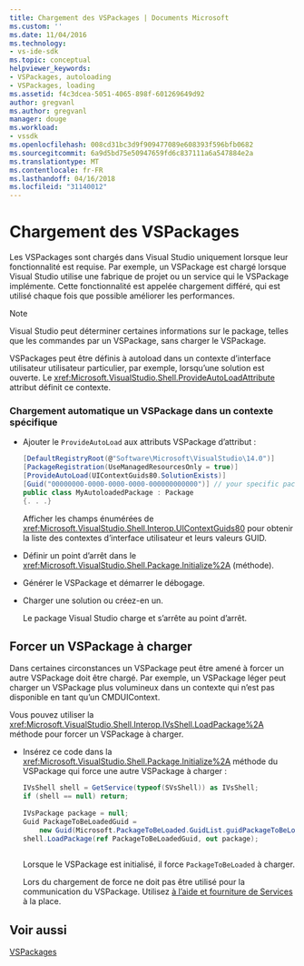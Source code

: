 ```yaml
---
title: Chargement des VSPackages | Documents Microsoft
ms.custom: ''
ms.date: 11/04/2016
ms.technology:
- vs-ide-sdk
ms.topic: conceptual
helpviewer_keywords:
- VSPackages, autoloading
- VSPackages, loading
ms.assetid: f4c3dcea-5051-4065-898f-601269649d92
author: gregvanl
ms.author: gregvanl
manager: douge
ms.workload:
- vssdk
ms.openlocfilehash: 008cd31bc3d9f909477089e608393f596bfb0682
ms.sourcegitcommit: 6a9d5bd75e50947659fd6c837111a6a547884e2a
ms.translationtype: MT
ms.contentlocale: fr-FR
ms.lasthandoff: 04/16/2018
ms.locfileid: "31140012"
---
```

# <a name="loading-vspackages"></a>Chargement des VSPackages
Les VSPackages sont chargés dans Visual Studio uniquement lorsque leur fonctionnalité est requise. Par exemple, un VSPackage est chargé lorsque Visual Studio utilise une fabrique de projet ou un service qui le VSPackage implémente. Cette fonctionnalité est appelée chargement différé, qui est utilisé chaque fois que possible améliorer les performances.  
  
> [!NOTE]
>  Visual Studio peut déterminer certaines informations sur le package, telles que les commandes par un VSPackage, sans charger le VSPackage.  
  
 VSPackages peut être définis à autoload dans un contexte d’interface utilisateur utilisateur particulier, par exemple, lorsqu’une solution est ouverte. Le <xref:Microsoft.VisualStudio.Shell.ProvideAutoLoadAttribute> attribut définit ce contexte.  
  
### <a name="autoloading-a-vspackage-in-a-specific-context"></a>Chargement automatique un VSPackage dans un contexte spécifique  
  
-   Ajouter le `ProvideAutoLoad` aux attributs VSPackage d’attribut :  
  
    ```csharp  
    [DefaultRegistryRoot(@"Software\Microsoft\VisualStudio\14.0")]  
    [PackageRegistration(UseManagedResourcesOnly = true)]  
    [ProvideAutoLoad(UIContextGuids80.SolutionExists)]  
    [Guid("00000000-0000-0000-0000-000000000000")] // your specific package GUID  
    public class MyAutoloadedPackage : Package  
    {. . .}  
    ```  
  
     Afficher les champs énumérées de <xref:Microsoft.VisualStudio.Shell.Interop.UIContextGuids80> pour obtenir la liste des contextes d’interface utilisateur et leurs valeurs GUID.  
  
-   Définir un point d’arrêt dans le <xref:Microsoft.VisualStudio.Shell.Package.Initialize%2A> (méthode).  
  
-   Générer le VSPackage et démarrer le débogage.  
  
-   Charger une solution ou créez-en un.  
  
     Le package Visual Studio charge et s’arrête au point d’arrêt.  
  
## <a name="forcing-a-vspackage-to-load"></a>Forcer un VSPackage à charger  
 Dans certaines circonstances un VSPackage peut être amené à forcer un autre VSPackage doit être chargé. Par exemple, un VSPackage léger peut charger un VSPackage plus volumineux dans un contexte qui n’est pas disponible en tant qu’un CMDUIContext.  
  
 Vous pouvez utiliser la <xref:Microsoft.VisualStudio.Shell.Interop.IVsShell.LoadPackage%2A> méthode pour forcer un VSPackage à charger.  
  
-   Insérez ce code dans la <xref:Microsoft.VisualStudio.Shell.Package.Initialize%2A> méthode du VSPackage qui force une autre VSPackage à charger :  
  
    ```csharp  
    IVsShell shell = GetService(typeof(SVsShell)) as IVsShell;  
    if (shell == null) return;  
  
    IVsPackage package = null;  
    Guid PackageToBeLoadedGuid =   
        new Guid(Microsoft.PackageToBeLoaded.GuidList.guidPackageToBeLoadedPkgString);  
    shell.LoadPackage(ref PackageToBeLoadedGuid, out package);  
  
    ```  
  
     Lorsque le VSPackage est initialisé, il force `PackageToBeLoaded` à charger.  
  
     Lors du chargement de force ne doit pas être utilisé pour la communication du VSPackage. Utilisez [à l’aide et fourniture de Services](../extensibility/using-and-providing-services.md) à la place.
  
## <a name="see-also"></a>Voir aussi  
 [VSPackages](../extensibility/internals/vspackages.md)
